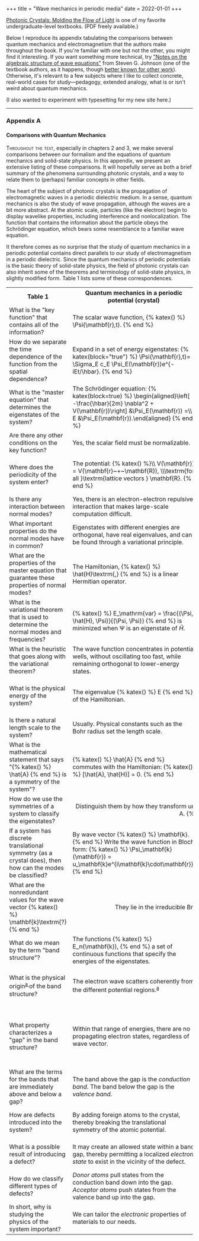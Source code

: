 +++
title = "Wave mechanics in periodic media"
date = 2022-01-01
+++
<!-- pedagogy, analogy, what's weird about quantum mechanics, steven g johnson -->
[Photonic Crystals: Molding the Flow of Light](http://ab-initio.mit.edu/book/) is one of my favorite undergraduate-level textbooks. (PDF freely available.)

Below I reproduce its appendix tabulating the comparisons between quantum mechanics and electromagnetism that the authors make throughout the book. If you're familiar with one but not the other, you might find it interesting. If you want something more technical, try ["Notes on the algebraic structure of wave equations"](https://math.mit.edu/~stevenj/18.369/wave-equations.pdf) from Steven G. Johnson (one of the textbook authors, as it happens, though [better known for other work](https://en.wikipedia.org/wiki/Steven_G._Johnson)). Otherwise, it's relevant to a few subjects where I like to collect concrete, real-world cases for study—pedagogy, extended analogy, what is or isn't weird about quantum mechanics.

(I also wanted to experiment with typesetting for my new site here.)

<!-- more -->

___

### Appendix A

#### Comparisons with Quantum Mechanics

<span style="font-variant:small-caps;">Throughout the text</span>, especially in chapters 2 and 3, we make several comparisons between our formalism and the equations of quantum mechanics and solid-state physics. In this appendix, we present an extensive listing of these comparisons. It will hopefully serve as both a brief summary of the phenomena surrounding photonic crystals, and a way to relate them to (perhaps) familiar concepts in other fields.

The heart of the subject of photonic crystals is the propagation of electromagnetic waves in a periodic dielectric medium. In a sense, quantum mechanics is also the study of wave propagation, although the waves are a bit more abstract. At the atomic scale, particles (like the electron) begin to display wavelike properties, including interference and nonlocalization. The function that contains the information about the particle obeys the Schrödinger equation, which bears some resemblance to a familiar wave equation.

It therefore comes as no surprise that the study of quantum mechanics in a periodic potential contains direct parallels to our study of electromagnetism in a periodic dielectric. Since the quantum mechanics of periodic potentials is the basic theory of solid-state physics, the field of photonic crystals can also inherit some of the theorems and terminology of solid-state physics, in slightly modified form. Table 1 lists some of these correspondences.

 <table class="propTable">
  <tr>
    <th>Table 1</th>
    <th>Quantum mechanics in a periodic potential (crystal)</th>
    <th>Electromagnetism in a periodic dielectric (photonic crystal)</th>
  </tr>
  <tr>
    <td>What is the "key function" that contains all of the information?</td>
    <td>The scalar wave function, {% katex() %} \Psi(\mathbf{r},t). {% end %}</td>
    <td>The magnetic vector field {% katex() %} \mathbf{H}(\mathbf{r}, t). {% end %}</td>
  </tr>
  <tr>
    <td>How do we separate the time dependence of the function from the spatial dependence?</td>
    <td>Expand in a set of energy eigenstates: {% katex(block="true") %} \Psi(\mathbf{r},t)= \Sigma_E c_E \Psi_E(\mathbf{r})e^{-iEt/\hbar}. {% end %}</td>
    <td>Expand in a set of harmonic modes (frequency eigenstates): {% katex(block="true") %}  \mathbf{H}(\mathbf{r},t) = \Sigma_\omega c_\omega \mathbf{H}_\omega(\mathbf{r})e^{-i\omega t}.{% end %}</td>
  </tr>
  <tr>
    <td>What is the "master equation" that determines the eigenstates of the system?</td>
    <td>The Schrödinger equation: {% katex(block=true) %} \begin{aligned}\left[ -\frac{\hbar}{2m} \nabla^2 + V(\mathbf{r})\right] &\Psi_E(\mathbf{r}) =\\ E &\Psi_E(\mathbf{r}).\end{aligned} {% end %}</td>
    <td>The Maxwell equations: {% katex() %} \nabla~\times~\frac{1}{\varepsilon(\mathbf{r})} \nabla \times \mathbf{H}_\omega(\mathbf{r}) = \frac{\omega^2}{c^2} \mathbf{H}_\omega(\mathbf{r}). {% end %}</td>
  </tr>
  <tr>
    <td>Are there any other conditions on the key function?</td>
    <td>Yes, the scalar field must be normalizable.</td>
    <td>Yes, the vector field must be both normalizable and transverse: {% katex() %} \nabla~\cdot~\mathbf{H} = 0 .{% end %}</td>
  </tr>
  <tr>
    <td>Where does the periodicity of the system enter?</td>
    <td>The potential: {% katex() %}\\ V(\mathbf{r}) = V(\mathbf{r}~+~\mathbf{R}), \\\textrm{for all }\textrm{lattice vectors } \mathbf{R}. {% end %}</td>
    <td>The dielectric function: {% katex() %} \\\varepsilon(\mathbf{r}) = \varepsilon(\mathbf{r}~+~\mathbf{R}),\\ \textrm{for all lattice vectors } \mathbf{R}. {% end %}</td>
  </tr>
  <tr>
    <td>Is there any interaction between normal modes?</td>
    <td>Yes, there is an electron-electron repulsive interaction that makes large-scale computation difficult.</td>
    <td>In the linear regime, electromagnetic modes do not interact, and can be calculated independently.</td>
  </tr>
  <tr>
    <td>What important properties do the normal modes have in common?</td>
    <td>Eigenstates with different energies are orthogonal, have real eigenvalues, and can be found through a variational principle.</td>
    <td>Modes with different frequencies are orthogonal, have <em>nonnegative</em> real eigenvalues, and can be found through a variational principle.</td>
  </tr>
  <tr>
    <td>What are the properties of the master equation that guarantee these properties of normal modes?</td>
    <td>The Hamiltonian, {% katex() %} \hat{H}\textrm{,} {% end %} is a linear Hermitian operator.</td>
    <td>The Maxwell operator, {% katex() %} \hat{\Theta}\textrm{,} {% end %} is a linear positive-semidefinite Hermitian operator.</td>
  </tr>
  <tr>
    <td>What is the variational theorem that is used to determine the normal modes and frequencies?</td>
    <td>{% katex() %} E_\mathrm{var} = \frac{(\Psi, \hat{H}, \Psi)}{(\Psi, \Psi)}  {% end %} is minimized when Ψ is an eigenstate of <i>Ĥ</i>.</td>
    <td>{% katex() %} U_\mathrm{var} = \frac{(\mathbf{H}, \hat{\Theta}, \mathbf{H})}{(\mathbf{H}, \mathbf{H})} \textrm{ is minimized}\\\textrm{when }\mathbf{H}\textrm{ is an eigenstate of }\hat{\Theta}. {% end %}</td>
  </tr>
  <tr>
    <td>What is the heuristic that goes along with the variational theorem?</td>
    <td>The wave function concentrates in potential wells, without oscillating too fast, while remaining orthogonal to lower-energy states.</td>
    <td>The electromagnetic fields concentrate their energy in high-ɛ regions, without oscillating too fast, while remaining orthogonal to lower-frequency modes.</td>
  </tr>
  <tr>
    <td>What is the physical energy of the system?</td>
    <td>The eigenvalue {% katex() %} E {% end %} of the Hamiltonian.</td>
    <td>The time-average electromagnetic energy: 
    {% katex(block="true") %} U = \frac{1}{4} \int\!\!\!\mathrm{d}^3\!\mathbf{r}\; ɛ|\mathbf{E}|^2 + \mu_0 |\mathbf{H}|^2. {% end %}</td>
  </tr>
  <tr>
    <td>Is there a natural length scale to the system?</td>
    <td>Usually. Physical constants such as the Bohr radius set the length scale.</td>
    <td>No. Solutions are generally scale-free.</td>
  </tr>
  <tr>
    <td>What is the mathematical statement that says "{% katex() %} \hat{A} {% end %} is a symmetry of the system"?</td>
    <td>{% katex() %} \hat{A} {% end %} commutes with the Hamiltonian: {% katex() %} [\hat{A}, \hat{H}] = 0. {% end %}</td>
    <td>{% katex() %} \hat{A} {% end %} commutes with the Maxwell operator: {% katex() %} [\hat{A}, \hat{\Theta}] = 0. {% end %}</p></td>
  </tr>
  <tr>
    <td>How do we use the symmetries of a system to classify the eigenstates?</td>
    <td colspan="2" style="text-align:center">Distinguish them by how they transform under a  symmetry operation {% katex() %} \hat A. {% end %}</td>
  </tr>
  <tr>
    <td>If a system has discrete translational symmetry (as a crystal does), then how can the modes be classified?</td>
    <td>By wave vector {% katex() %} \mathbf{k}. {% end %} Write the wave function in Bloch form: {% katex() %} \Psi_\mathbf{k}(\mathbf{r}) = u_\mathbf{k}e^{i\mathbf{k}\cdot\mathbf{r}}. {% end %}</td>
    <td>By wave vector {% katex() %} \mathbf{k}. {% end %} Write the harmonic modes in Bloch form: {% katex() %} \mathbf{H}_\mathbf{k}(\mathbf{r}) = u_\mathbf{k}e^{i\mathbf{k}\cdot\mathbf{r}}. {% end %}</td>
  </tr>
  <tr>
    <td>What are the nonredundant values for the wave vector {% katex() %} \mathbf{k}\textrm{?}{% end %}</td>
    <td colspan="2" style="text-align:center">They lie in the irreducible Brillouin zone in reciprocal space.</td>
  </tr>
  <tr>
    <td>What do we mean by the term "band structure"?</td>
    <td>The functions {% katex() %} E_n(\mathbf{k}), {% end %} a set of continuous functions that specify the energies of the eigenstates.</td>
    <td>The functions {% katex() %} \omega_n(\mathbf{k}), {% end %} a set of continuous functions that specify the frequencies of the harmonic modes.</td>
  </tr>
  <tr>
    <td>What is the physical origin<sup class="sidenote-widget"><a href="#note1"">a
  </a>
</sup> of the band structure?</td>
    <td>The electron wave scatters coherently from the different potential regions.<sup class="sidenote-widget"><a href="#note1"">a</td>
    <td>The electromagnetic fields scatter coherently at the interfaces between different dielectric regions.{% note() %} Maybe rather the origin "from a causal perspective"? {% end %} </td>
  </tr>
  <tr>
    <td>What property characterizes a "gap" in the band structure?</td>
    <td>Within that range of energies, there are no propagating electron states, regardless of wave vector.</td>
    <td>Within that range of frequencies, there are no propagating electromagnetic modes, regardless of wave vector or polarization.{% note() %} Gaps only for specific polarizations or propagation directions are still interesting, so sometimes you hear the special name "complete band gap" for this case. {% end %}</td>
  </tr>
  <tr>
    <td>What are the terms for the bands that are immediately above and below a gap?</td>
    <td>The band above the gap is the <em>conduction band</em>. The band below the gap is the <em>valence band</em>.</td>
    <td>The band above the gap is the <em>air band</em>. The band below the gap is the <em>dielectric band</em>.</td>
  </tr>
  <tr>
    <td>How are defects introduced into the system?</td>
    <td>By adding foreign atoms to the crystal, thereby breaking the translational symmetry of the atomic potential.</td>
    <td>By changing the dielectric constant at particular locations, thereby breaking the translational symmetry of the dielectric function.</td>
  </tr>
  <tr>
    <td>What is a possible result of introducing a defect?</td>
    <td>It may create an allowed state within a band gap, thereby permitting a localized <em>electron state</em> to exist in the vicinity of the defect.</td>
    <td>It may create an allowed state within a band gap, thereby permitting a localized <em>electromagnetic mode</em> to exist in the vicinity of the defect.</td>
  </tr>
  <tr>
    <td>How do we classify different types of defects?</td>
    <td><em>Donor atoms</em> pull states from the conduction band down into the gap.
        <em>Acceptor atoms</em> push states from the valence band up into the gap.
</td>
    <td><em>Dielectric defects</em> pull states from the air band down into the gap.
    <em>Air defects</em> push states from the dielectric band up into the gap.</td>
  </tr>
  <tr>
    <td>In short, why is studying the physics of the system important?</td>
    <td>We can tailor the <em>electronic</em> properties of materials to our needs. </td>
    <td>We can tailor the <em>optical</em> properties of materials to our needs.</td>
  </tr>
</table> 